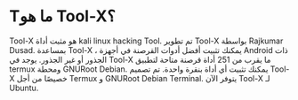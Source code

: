 # Tما هو Tool-X؟
Tool-X هو مثبت أداة kali linux hacking Tool. تم تطوير Tool-X بواسطة Rajkumar Dusad. بمساعدة Tool-X ، يمكنك تثبيت أفضل أدوات القرصنة في أجهزة Android ذات الجذور أو غير الجذور. يوجد في Tool-X ما يقرب من 251 أداة قرصنة متاحة لتطبيق termux ومحطة GNURoot Debian. يمكنك تثبيت أي أداة بنقرة واحدة. تم تصميم Tool-X خصيصًا من أجل Termux و GNURoot Debian Terminal. يتوفر الآن Tool-X لـ Ubuntu.






